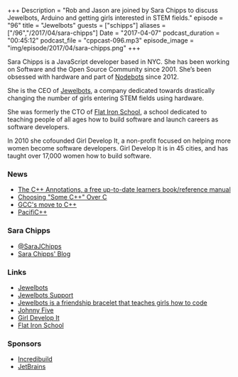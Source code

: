 +++
Description = "Rob and Jason are joined by Sara Chipps to discuss Jewelbots, Arduino and getting girls interested in STEM fields."
episode = "96"
title = "Jewelbots"
guests = ["schipps"]
aliases = ["/96","/2017/04/sara-chipps"]
Date = "2017-04-07"
podcast_duration = "00:45:12"
podcast_file = "cppcast-096.mp3"
episode_image = "img/episode/2017/04/sara-chipps.png"
+++

Sara Chipps is a JavaScript developer based in NYC. She has been working on Software and the Open Source Community since 2001. She’s been obsessed with hardware and part of [Nodebots](http://nodebots.com) since 2012. 

She is the CEO of [Jewelbots](http://jewelbots.com), a company dedicated towards drastically changing the number of girls entering STEM fields using hardware. 

She was formerly the CTO of [Flat Iron School](http://flatironschool.com), a school dedicated to teaching people of all ages how to build software and launch careers as software developers. 

In 2010 she cofounded Girl Develop It, a non-profit focused on helping more women become software developers. Girl Develop It is in 45 cities, and has taught over 17,000 women how to build software. 

### News ###

 - [The C++ Annotations, a free up-to-date learners book/reference manual](https://fbb-git.github.io/cppannotations/cppannotations/html/index.html)
 - [Choosing "Some C++" Over C](https://medium.com/@davidtstrauss/choosing-some-c-over-c-f5acb3dce4f5)
 - [GCC's move to C++](https://lwn.net/Articles/542457/)
 - [PacifiC++](https://www.pacificplusplus.com/)
 
### Sara Chipps ###

 - [@SaraJChipps](https://twitter.com/SaraJChipps)
 - [Sara Chipps' Blog](http://sarajchipps.com/)

### Links ###

 - [Jewelbots](https://jewelbots.com/)
 - [Jewelbots Support](https://jewelbots.com/pages/support)
 - [Jewelbots is a friendship bracelet that teaches girls how to code](https://techcrunch.com/2015/07/13/jewelbots-is-a-friendship-bracelet-that-teaches-girls-how-to-code/)
 - [Johnny Five](http://johnny-five.io/)
 - [Girl Develop It](https://www.girldevelopit.com/)
 - [Flat Iron School](https://flatironschool.com/)

### Sponsors ###

- [Incredibuild](https://www.incredibuild.com/cppoffer)
- [JetBrains](https://www.jetbrains.com/cpp/?utm_source=cppcast&utm_medium=podcast&utm_content=cppcast-podcast&utm_campaign=cpp)
